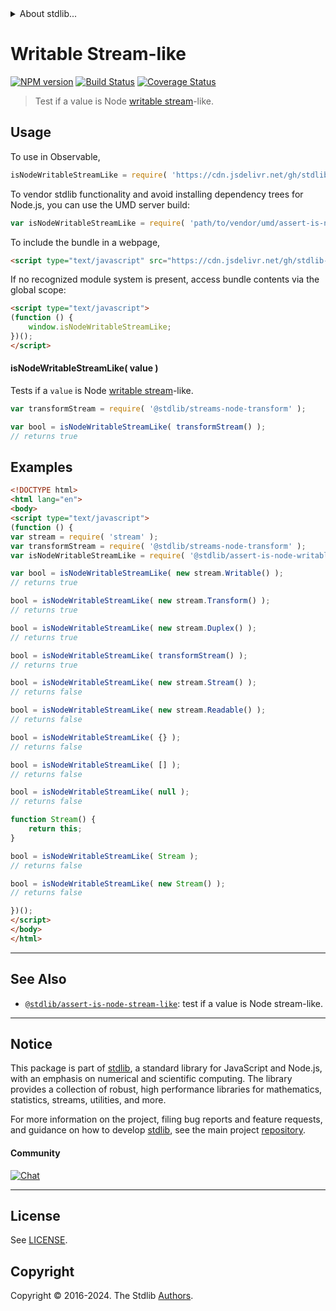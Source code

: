 <!--

@license Apache-2.0

Copyright (c) 2018 The Stdlib Authors.

Licensed under the Apache License, Version 2.0 (the "License");
you may not use this file except in compliance with the License.
You may obtain a copy of the License at

   http://www.apache.org/licenses/LICENSE-2.0

Unless required by applicable law or agreed to in writing, software
distributed under the License is distributed on an "AS IS" BASIS,
WITHOUT WARRANTIES OR CONDITIONS OF ANY KIND, either express or implied.
See the License for the specific language governing permissions and
limitations under the License.

-->


<details>
  <summary>
    About stdlib...
  </summary>
  <p>We believe in a future in which the web is a preferred environment for numerical computation. To help realize this future, we've built stdlib. stdlib is a standard library, with an emphasis on numerical and scientific computation, written in JavaScript (and C) for execution in browsers and in Node.js.</p>
  <p>The library is fully decomposable, being architected in such a way that you can swap out and mix and match APIs and functionality to cater to your exact preferences and use cases.</p>
  <p>When you use stdlib, you can be absolutely certain that you are using the most thorough, rigorous, well-written, studied, documented, tested, measured, and high-quality code out there.</p>
  <p>To join us in bringing numerical computing to the web, get started by checking us out on <a href="https://github.com/stdlib-js/stdlib">GitHub</a>, and please consider <a href="https://opencollective.com/stdlib">financially supporting stdlib</a>. We greatly appreciate your continued support!</p>
</details>

# Writable Stream-like

[![NPM version][npm-image]][npm-url] [![Build Status][test-image]][test-url] [![Coverage Status][coverage-image]][coverage-url] <!-- [![dependencies][dependencies-image]][dependencies-url] -->

> Test if a value is Node [writable stream][nodejs-stream]-like.



<section class="usage">

## Usage

To use in Observable,

```javascript
isNodeWritableStreamLike = require( 'https://cdn.jsdelivr.net/gh/stdlib-js/assert-is-node-writable-stream-like@umd/browser.js' )
```

To vendor stdlib functionality and avoid installing dependency trees for Node.js, you can use the UMD server build:

```javascript
var isNodeWritableStreamLike = require( 'path/to/vendor/umd/assert-is-node-writable-stream-like/index.js' )
```

To include the bundle in a webpage,

```html
<script type="text/javascript" src="https://cdn.jsdelivr.net/gh/stdlib-js/assert-is-node-writable-stream-like@umd/browser.js"></script>
```

If no recognized module system is present, access bundle contents via the global scope:

```html
<script type="text/javascript">
(function () {
    window.isNodeWritableStreamLike;
})();
</script>
```

#### isNodeWritableStreamLike( value )

Tests if a `value` is Node [writable stream][nodejs-stream]-like.

```javascript
var transformStream = require( '@stdlib/streams-node-transform' );

var bool = isNodeWritableStreamLike( transformStream() );
// returns true
```

</section>

<!-- /.usage -->

<section class="notes">

</section>

<!-- /.notes -->

<section class="examples">

## Examples

<!-- eslint no-undef: "error" -->

```html
<!DOCTYPE html>
<html lang="en">
<body>
<script type="text/javascript">
(function () {
var stream = require( 'stream' );
var transformStream = require( '@stdlib/streams-node-transform' );
var isNodeWritableStreamLike = require( '@stdlib/assert-is-node-writable-stream-like' );

var bool = isNodeWritableStreamLike( new stream.Writable() );
// returns true

bool = isNodeWritableStreamLike( new stream.Transform() );
// returns true

bool = isNodeWritableStreamLike( new stream.Duplex() );
// returns true

bool = isNodeWritableStreamLike( transformStream() );
// returns true

bool = isNodeWritableStreamLike( new stream.Stream() );
// returns false

bool = isNodeWritableStreamLike( new stream.Readable() );
// returns false

bool = isNodeWritableStreamLike( {} );
// returns false

bool = isNodeWritableStreamLike( [] );
// returns false

bool = isNodeWritableStreamLike( null );
// returns false

function Stream() {
    return this;
}

bool = isNodeWritableStreamLike( Stream );
// returns false

bool = isNodeWritableStreamLike( new Stream() );
// returns false

})();
</script>
</body>
</html>
```

</section>

<!-- /.examples -->

<!-- Section for related `stdlib` packages. Do not manually edit this section, as it is automatically populated. -->

<section class="related">

* * *

## See Also

-   <span class="package-name">[`@stdlib/assert-is-node-stream-like`][@stdlib/assert/is-node-stream-like]</span><span class="delimiter">: </span><span class="description">test if a value is Node stream-like.</span>

</section>

<!-- /.related -->

<!-- Section for all links. Make sure to keep an empty line after the `section` element and another before the `/section` close. -->


<section class="main-repo" >

* * *

## Notice

This package is part of [stdlib][stdlib], a standard library for JavaScript and Node.js, with an emphasis on numerical and scientific computing. The library provides a collection of robust, high performance libraries for mathematics, statistics, streams, utilities, and more.

For more information on the project, filing bug reports and feature requests, and guidance on how to develop [stdlib][stdlib], see the main project [repository][stdlib].

#### Community

[![Chat][chat-image]][chat-url]

---

## License

See [LICENSE][stdlib-license].


## Copyright

Copyright &copy; 2016-2024. The Stdlib [Authors][stdlib-authors].

</section>

<!-- /.stdlib -->

<!-- Section for all links. Make sure to keep an empty line after the `section` element and another before the `/section` close. -->

<section class="links">

[npm-image]: http://img.shields.io/npm/v/@stdlib/assert-is-node-writable-stream-like.svg
[npm-url]: https://npmjs.org/package/@stdlib/assert-is-node-writable-stream-like

[test-image]: https://github.com/stdlib-js/assert-is-node-writable-stream-like/actions/workflows/test.yml/badge.svg?branch=v0.2.2
[test-url]: https://github.com/stdlib-js/assert-is-node-writable-stream-like/actions/workflows/test.yml?query=branch:v0.2.2

[coverage-image]: https://img.shields.io/codecov/c/github/stdlib-js/assert-is-node-writable-stream-like/main.svg
[coverage-url]: https://codecov.io/github/stdlib-js/assert-is-node-writable-stream-like?branch=main

<!--

[dependencies-image]: https://img.shields.io/david/stdlib-js/assert-is-node-writable-stream-like.svg
[dependencies-url]: https://david-dm.org/stdlib-js/assert-is-node-writable-stream-like/main

-->

[chat-image]: https://img.shields.io/gitter/room/stdlib-js/stdlib.svg
[chat-url]: https://app.gitter.im/#/room/#stdlib-js_stdlib:gitter.im

[stdlib]: https://github.com/stdlib-js/stdlib

[stdlib-authors]: https://github.com/stdlib-js/stdlib/graphs/contributors

[umd]: https://github.com/umdjs/umd
[es-module]: https://developer.mozilla.org/en-US/docs/Web/JavaScript/Guide/Modules

[deno-url]: https://github.com/stdlib-js/assert-is-node-writable-stream-like/tree/deno
[deno-readme]: https://github.com/stdlib-js/assert-is-node-writable-stream-like/blob/deno/README.md
[umd-url]: https://github.com/stdlib-js/assert-is-node-writable-stream-like/tree/umd
[umd-readme]: https://github.com/stdlib-js/assert-is-node-writable-stream-like/blob/umd/README.md
[esm-url]: https://github.com/stdlib-js/assert-is-node-writable-stream-like/tree/esm
[esm-readme]: https://github.com/stdlib-js/assert-is-node-writable-stream-like/blob/esm/README.md
[branches-url]: https://github.com/stdlib-js/assert-is-node-writable-stream-like/blob/main/branches.md

[stdlib-license]: https://raw.githubusercontent.com/stdlib-js/assert-is-node-writable-stream-like/main/LICENSE

[nodejs-stream]: https://nodejs.org/api/stream.html

<!-- <related-links> -->

[@stdlib/assert/is-node-stream-like]: https://github.com/stdlib-js/assert-is-node-stream-like/tree/umd

<!-- </related-links> -->

</section>

<!-- /.links -->

